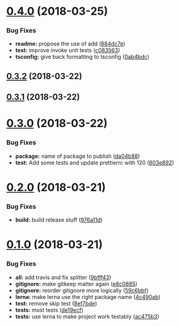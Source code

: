 <a name="0.4.0"></a>
# [0.4.0](https://github.com/elevatebart/vue-cli-plugin-template-loader/compare/v0.3.2...v0.4.0) (2018-03-25)


### Bug Fixes

* **readme:** propose the use of add ([884dc7e](https://github.com/elevatebart/vue-cli-plugin-template-loader/commit/884dc7e))
* **test:** improve invoke unit tests ([c083563](https://github.com/elevatebart/vue-cli-plugin-template-loader/commit/c083563))
* **tsconfig:** give back formatting to tsconfig ([0ab4bdc](https://github.com/elevatebart/vue-cli-plugin-template-loader/commit/0ab4bdc))



<a name="0.3.2"></a>
## [0.3.2](https://github.com/elevatebart/vue-cli-plugin-template-loader/compare/v0.3.1...v0.3.2) (2018-03-22)



<a name="0.3.1"></a>
## [0.3.1](https://github.com/elevatebart/vue-cli-plugin-template-loader/compare/v0.3.0...v0.3.1) (2018-03-22)



<a name="0.3.0"></a>
# [0.3.0](https://github.com/elevatebart/vue-cli-plugin-template-loader/compare/v0.2.0...v0.3.0) (2018-03-22)


### Bug Fixes

* **package:** name of package to publish ([da04b88](https://github.com/elevatebart/vue-cli-plugin-template-loader/commit/da04b88))
* **test:** Add some tests and update prettierrc with 120 ([803e892](https://github.com/elevatebart/vue-cli-plugin-template-loader/commit/803e892))



<a name="0.2.0"></a>
# [0.2.0](https://github.com/elevatebart/vue-cli-plugin-template-loader/compare/v0.1.0...v0.2.0) (2018-03-21)


### Bug Fixes

* **build:** build release stuff ([976a11d](https://github.com/elevatebart/vue-cli-plugin-template-loader/commit/976a11d))



<a name="0.1.0"></a>
# [0.1.0](https://github.com/elevatebart/vue-cli-plugin-template-loader/compare/ac475b3...v0.1.0) (2018-03-21)


### Bug Fixes

* **all:** add travis and fix splitter ([9bfff43](https://github.com/elevatebart/vue-cli-plugin-template-loader/commit/9bfff43))
* **gitignore:** make gitkeep matter again ([e8c0885](https://github.com/elevatebart/vue-cli-plugin-template-loader/commit/e8c0885))
* **gitignore:** reorder gitignore more logically ([59c6bbf](https://github.com/elevatebart/vue-cli-plugin-template-loader/commit/59c6bbf))
* **lerna:** make lerna use the right package name ([4c490ab](https://github.com/elevatebart/vue-cli-plugin-template-loader/commit/4c490ab))
* **test:** remove skip test ([8ef7bde](https://github.com/elevatebart/vue-cli-plugin-template-loader/commit/8ef7bde))
* **tests:** most tests ([de19ecf](https://github.com/elevatebart/vue-cli-plugin-template-loader/commit/de19ecf))
* **tests:** use lerna to make project work testably ([ac475b3](https://github.com/elevatebart/vue-cli-plugin-template-loader/commit/ac475b3))



